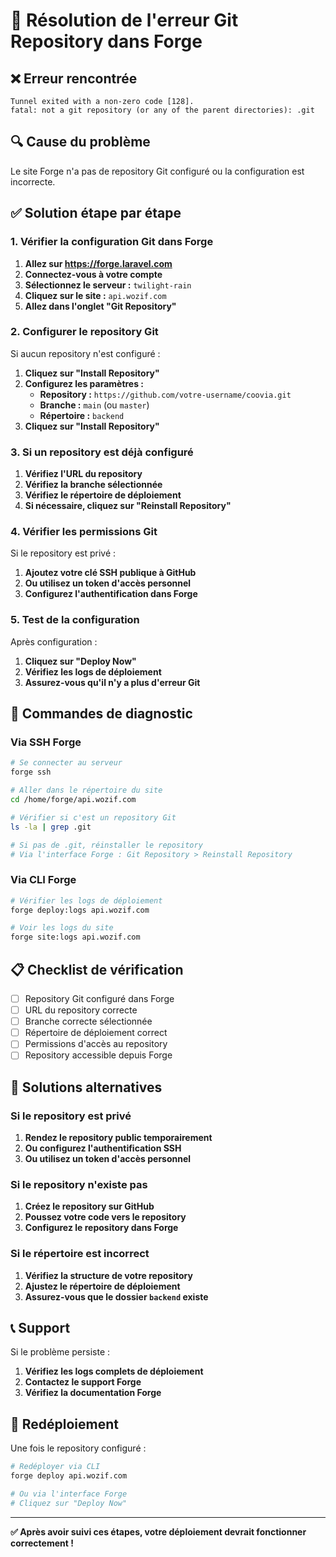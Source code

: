 # 🔧 Résolution de l'erreur Git Repository dans Forge

## ❌ Erreur rencontrée
```
Tunnel exited with a non-zero code [128].
fatal: not a git repository (or any of the parent directories): .git
```

## 🔍 Cause du problème
Le site Forge n'a pas de repository Git configuré ou la configuration est incorrecte.

## ✅ Solution étape par étape

### 1. Vérifier la configuration Git dans Forge

1. **Allez sur https://forge.laravel.com**
2. **Connectez-vous à votre compte**
3. **Sélectionnez le serveur :** `twilight-rain`
4. **Cliquez sur le site :** `api.wozif.com`
5. **Allez dans l'onglet "Git Repository"**

### 2. Configurer le repository Git

Si aucun repository n'est configuré :

1. **Cliquez sur "Install Repository"**
2. **Configurez les paramètres :**
   - **Repository :** `https://github.com/votre-username/coovia.git`
   - **Branche :** `main` (ou `master`)
   - **Répertoire :** `backend`
3. **Cliquez sur "Install Repository"**

### 3. Si un repository est déjà configuré

1. **Vérifiez l'URL du repository**
2. **Vérifiez la branche sélectionnée**
3. **Vérifiez le répertoire de déploiement**
4. **Si nécessaire, cliquez sur "Reinstall Repository"**

### 4. Vérifier les permissions Git

Si le repository est privé :

1. **Ajoutez votre clé SSH publique à GitHub**
2. **Ou utilisez un token d'accès personnel**
3. **Configurez l'authentification dans Forge**

### 5. Test de la configuration

Après configuration :

1. **Cliquez sur "Deploy Now"**
2. **Vérifiez les logs de déploiement**
3. **Assurez-vous qu'il n'y a plus d'erreur Git**

## 🔧 Commandes de diagnostic

### Via SSH Forge
```bash
# Se connecter au serveur
forge ssh

# Aller dans le répertoire du site
cd /home/forge/api.wozif.com

# Vérifier si c'est un repository Git
ls -la | grep .git

# Si pas de .git, réinstaller le repository
# Via l'interface Forge : Git Repository > Reinstall Repository
```

### Via CLI Forge
```bash
# Vérifier les logs de déploiement
forge deploy:logs api.wozif.com

# Voir les logs du site
forge site:logs api.wozif.com
```

## 📋 Checklist de vérification

- [ ] Repository Git configuré dans Forge
- [ ] URL du repository correcte
- [ ] Branche correcte sélectionnée
- [ ] Répertoire de déploiement correct
- [ ] Permissions d'accès au repository
- [ ] Repository accessible depuis Forge

## 🚨 Solutions alternatives

### Si le repository est privé
1. **Rendez le repository public temporairement**
2. **Ou configurez l'authentification SSH**
3. **Ou utilisez un token d'accès personnel**

### Si le repository n'existe pas
1. **Créez le repository sur GitHub**
2. **Poussez votre code vers le repository**
3. **Configurez le repository dans Forge**

### Si le répertoire est incorrect
1. **Vérifiez la structure de votre repository**
2. **Ajustez le répertoire de déploiement**
3. **Assurez-vous que le dossier `backend` existe**

## 📞 Support

Si le problème persiste :
1. **Vérifiez les logs complets de déploiement**
2. **Contactez le support Forge**
3. **Vérifiez la documentation Forge**

## 🔄 Redéploiement

Une fois le repository configuré :

```bash
# Redéployer via CLI
forge deploy api.wozif.com

# Ou via l'interface Forge
# Cliquez sur "Deploy Now"
```

---

**✅ Après avoir suivi ces étapes, votre déploiement devrait fonctionner correctement !**

